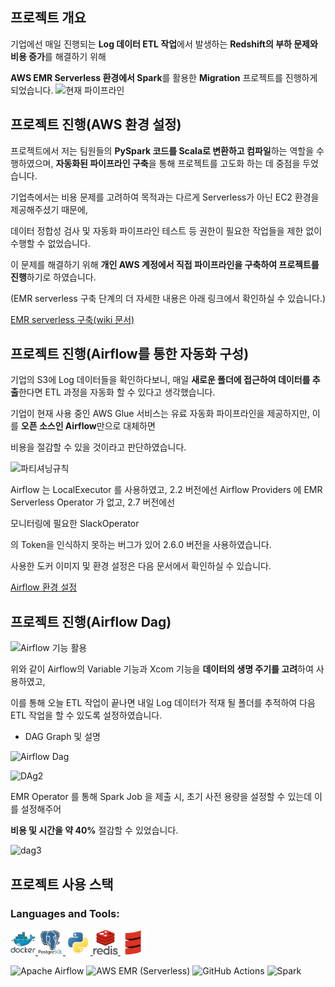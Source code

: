## 프로젝트 개요

기업에선 매일 진행되는 **Log 데이터 ETL 작업**에서 발생하는 **Redshift의 부하 문제와 비용 증가**를 해결하기 위해

**AWS EMR Serverless 환경에서 Spark**를 활용한 **Migration** 프로젝트를 진행하게 되었습니다.
![현재 파이프라인](https://github.com/hctaehoon/emrserverless-etl-cicd-pipeline/assets/113021892/8183583c-6c6f-4d18-83ed-d45af8db8618)


## 프로젝트 진행(AWS 환경 설정)
프로젝트에서 저는 팀원들의 **PySpark 코드를 Scala로 변환하고 컴파일**하는 역할을 수행하였으며, **자동화된 파이프라인 구축**을 통해 프로젝트를 고도화 하는 데 중점을 두었습니다.

기업측에서는 비용 문제를 고려하여 목적과는 다르게 Serverless가 아닌 EC2 환경을 제공해주셨기 때문에, 

데이터 정합성 검사 및 자동화 파이프라인 테스트 등 권한이 필요한 작업들을 제한 없이 수행할 수 없었습니다.

이 문제를 해결하기 위해 **개인 AWS 계정에서 직접 파이프라인을 구축하여 프로젝트를  진행**하기로 하였습니다. 

(EMR serverless 구축 단계의 더 자세한 내용은 아래 링크에서 확인하실 수 있습니다.)

[EMR serverless 구축(wiki 문서)](https://github.com/hctaehoon/emrserverless-etl-cicd-pipeline/wiki/Airflow-CICD-%ED%8C%8C%EC%9D%B4%ED%94%84%EB%9D%BC%EC%9D%B8#emr-serverless-operator-%EB%A5%BC-%ED%86%B5%ED%95%9C-spark-job-%EC%9E%90%EB%8F%99%ED%99%94-%EA%B3%BC%EC%A0%95)


## 프로젝트 진행(Airflow를 통한 자동화 구성)

기업의 S3에 Log 데이터들을 확인하다보니, 매일 **새로운 폴더에 접근하여 데이터를 추출**한다면 ETL 과정을 자동화 할 수 있다고 생각했습니다.

기업이 현재 사용 중인 AWS Glue 서비스는 유료 자동화 파이프라인을 제공하지만, 이를 **오픈 소스인 Airflow**만으로 대체하면

비용을 절감할 수 있을 것이라고 판단하였습니다.

![파티셔닝규칙](https://github.com/hctaehoon/emrserverless-etl-cicd-pipeline/assets/113021892/2c5673e1-3f59-459f-8514-55d5c073e8e6)

Airflow 는 LocalExecutor 를 사용하였고, 2.2 버전에선 Airflow Providers 에 EMR Serverless Operator 가 없고, 2.7 버전에선 

모니터링에 필요한 SlackOperator 

의 Token을 인식하지 못하는 버그가 있어 2.6.0 버전을 사용하였습니다. 

사용한 도커 이미지 및 환경 설정은 다음 문서에서 확인하실 수 있습니다.

[Airflow 환경 설정](https://github.com/hctaehoon/emrserverless-etl-cicd-pipeline/wiki/Airflow-CICD-%ED%8C%8C%EC%9D%B4%ED%94%84%EB%9D%BC%EC%9D%B8#3-airflowawss3hook)


## 프로젝트 진행(Airflow Dag)

![Airflow 기능 활용](https://github.com/hctaehoon/emrserverless-etl-cicd-pipeline/assets/113021892/d47945e5-86ff-4de5-aa72-fc302ccd49a0)

위와 같이 Airflow의 Variable 기능과 Xcom 기능을 **데이터의 생명 주기를 고려**하여 사용하였고, 

이를 통해 오늘 ETL 작업이 끝나면 내일 Log 데이터가 적재 될 폴더를 추적하여 다음 ETL 작업을 할 수 있도록 설정하였습니다.

* DAG Graph 및 설명 

![Airflow Dag](https://github.com/hctaehoon/emrserverless-etl-cicd-pipeline/assets/113021892/0980d126-91fd-4785-a3f2-e7be3918677c)

![DAg2](https://github.com/hctaehoon/emrserverless-etl-cicd-pipeline/assets/113021892/4ec5dbcd-d96b-4d58-b136-8d330380d15c)

EMR Operator 를 통해 Spark Job 을 제출 시, 초기 사전 용량을 설정할 수 있는데 이를 설정해주어 

**비용 및 시간을 약 40%** 절감할 수 있었습니다.

![dag3](https://github.com/hctaehoon/emrserverless-etl-cicd-pipeline/assets/113021892/4c875f98-4c09-4f2a-85d2-be5f9fe34849)


## 프로젝트 사용 스택

<h3 align="left">Languages and Tools:</h3>
<p align="left"> <a href="https://www.docker.com/" target="_blank" rel="noreferrer"> <img src="https://raw.githubusercontent.com/devicons/devicon/master/icons/docker/docker-original-wordmark.svg" alt="docker" width="40" height="40"/> </a> <a href="https://www.postgresql.org" target="_blank" rel="noreferrer"> <img src="https://raw.githubusercontent.com/devicons/devicon/master/icons/postgresql/postgresql-original-wordmark.svg" alt="postgresql" width="40" height="40"/> </a> <a href="https://www.python.org" target="_blank" rel="noreferrer"> <img src="https://raw.githubusercontent.com/devicons/devicon/master/icons/python/python-original.svg" alt="python" width="40" height="40"/> </a> <a href="https://redis.io" target="_blank" rel="noreferrer"> <img src="https://raw.githubusercontent.com/devicons/devicon/master/icons/redis/redis-original-wordmark.svg" alt="redis" width="40" height="40"/> </a> <a href="https://www.scala-lang.org" target="_blank" rel="noreferrer"> <img src="https://raw.githubusercontent.com/devicons/devicon/master/icons/scala/scala-original.svg" alt="scala" width="40" height="40"/> 
</a> </p>

![Apache Airflow](https://img.shields.io/badge/Airflow-blue) 
![AWS EMR (Serverless)](https://img.shields.io/badge/AWS_EMR(serverless)-yellow)
![GitHub Actions](https://img.shields.io/badge/GithubAction-black)
![Spark](https://img.shields.io/badge/Spark-green)

